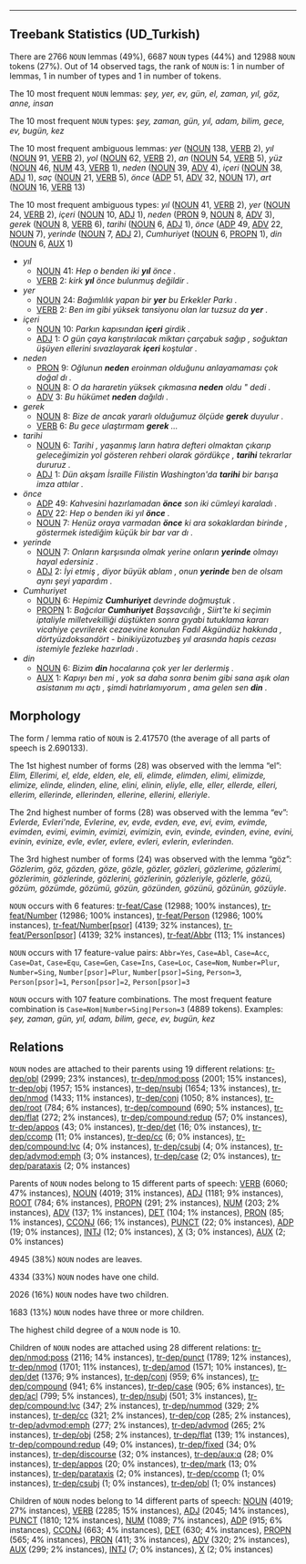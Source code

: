 

--------------------------------------------------------------------------------

## Treebank Statistics (UD_Turkish)

There are 2766 `NOUN` lemmas (49%), 6687 `NOUN` types (44%) and 12988 `NOUN` tokens (27%).
Out of 14 observed tags, the rank of `NOUN` is: 1 in number of lemmas, 1 in number of types and 1 in number of tokens.

The 10 most frequent `NOUN` lemmas: <em>şey, yer, ev, gün, el, zaman, yıl, göz, anne, insan</em>

The 10 most frequent `NOUN` types:  <em>şey, zaman, gün, yıl, adam, bilim, gece, ev, bugün, kez</em>

The 10 most frequent ambiguous lemmas: <em>yer</em> ([NOUN]() 138, [VERB]() 2), <em>yıl</em> ([NOUN]() 91, [VERB]() 2), <em>yol</em> ([NOUN]() 62, [VERB]() 2), <em>an</em> ([NOUN]() 54, [VERB]() 5), <em>yüz</em> ([NOUN]() 46, [NUM]() 43, [VERB]() 1), <em>neden</em> ([NOUN]() 39, [ADV]() 4), <em>içeri</em> ([NOUN]() 38, [ADJ]() 1), <em>saç</em> ([NOUN]() 21, [VERB]() 5), <em>önce</em> ([ADP]() 51, [ADV]() 32, [NOUN]() 17), <em>art</em> ([NOUN]() 16, [VERB]() 13)

The 10 most frequent ambiguous types:  <em>yıl</em> ([NOUN]() 41, [VERB]() 2), <em>yer</em> ([NOUN]() 24, [VERB]() 2), <em>içeri</em> ([NOUN]() 10, [ADJ]() 1), <em>neden</em> ([PRON]() 9, [NOUN]() 8, [ADV]() 3), <em>gerek</em> ([NOUN]() 8, [VERB]() 6), <em>tarihi</em> ([NOUN]() 6, [ADJ]() 1), <em>önce</em> ([ADP]() 49, [ADV]() 22, [NOUN]() 7), <em>yerinde</em> ([NOUN]() 7, [ADJ]() 2), <em>Cumhuriyet</em> ([NOUN]() 6, [PROPN]() 1), <em>din</em> ([NOUN]() 6, [AUX]() 1)


* <em>yıl</em>
  * [NOUN]() 41: <em>Hep o benden iki <b>yıl</b> önce .</em>
  * [VERB]() 2: <em>kirk <b>yıl</b> önce bulunmuş değildir .</em>
* <em>yer</em>
  * [NOUN]() 24: <em>Bağımlılık yapan bir <b>yer</b> bu Erkekler Parkı .</em>
  * [VERB]() 2: <em>Ben im gibi yüksek tansiyonu olan lar tuzsuz da <b>yer</b> .</em>
* <em>içeri</em>
  * [NOUN]() 10: <em>Parkın kapısından <b>içeri</b> girdik .</em>
  * [ADJ]() 1: <em>O gün çaya karıştırılacak miktarı çarçabuk sağıp , soğuktan üşüyen ellerini sıvazlayarak <b>içeri</b> koştular .</em>
* <em>neden</em>
  * [PRON]() 9: <em>Oğlunun <b>neden</b> eroinman olduğunu anlayamaması çok doğal dı .</em>
  * [NOUN]() 8: <em>O da hararetin yüksek çıkmasına <b>neden</b> oldu " dedi .</em>
  * [ADV]() 3: <em>Bu hükümet <b>neden</b> dağıldı .</em>
* <em>gerek</em>
  * [NOUN]() 8: <em>Bize de ancak yararlı olduğumuz ölçüde <b>gerek</b> duyulur .</em>
  * [VERB]() 6: <em>Bu gece ulaştırmam <b>gerek</b> ...</em>
* <em>tarihi</em>
  * [NOUN]() 6: <em>Tarihi , yaşanmış ların hatıra defteri olmaktan çıkarıp geleceğimizin yol gösteren rehberi olarak gördükçe , <b>tarihi</b> tekrarlar dururuz .</em>
  * [ADJ]() 1: <em>Dün akşam İsraille Filistin Washington'da <b>tarihi</b> bir barışa imza attılar .</em>
* <em>önce</em>
  * [ADP]() 49: <em>Kahvesini hazırlamadan <b>önce</b> son iki cümleyi karaladı .</em>
  * [ADV]() 22: <em>Hep o benden iki yıl <b>önce</b> .</em>
  * [NOUN]() 7: <em>Henüz oraya varmadan <b>önce</b> ki ara sokaklardan birinde , göstermek istediğim küçük bir bar var dı .</em>
* <em>yerinde</em>
  * [NOUN]() 7: <em>Onların karşısında olmak yerine onların <b>yerinde</b> olmayı hayal edersiniz .</em>
  * [ADJ]() 2: <em>İyi etmiş , diyor büyük ablam , onun <b>yerinde</b> ben de olsam aynı şeyi yapardım .</em>
* <em>Cumhuriyet</em>
  * [NOUN]() 6: <em>Hepimiz <b>Cumhuriyet</b> devrinde doğmuştuk .</em>
  * [PROPN]() 1: <em>Bağcılar <b>Cumhuriyet</b> Başsavcılığı , Siirt'te ki seçimin iptaliyle milletvekilliği düştükten sonra gıyabi tutuklama kararı vicahiye çevrilerek cezaevine konulan Fadıl Akgündüz hakkında , dörtyüzdoksandört - binikiyüzotuzbeş yıl arasında hapis cezası istemiyle fezleke hazırladı .</em>
* <em>din</em>
  * [NOUN]() 6: <em>Bizim <b>din</b> hocalarına çok yer ler derlermiş .</em>
  * [AUX]() 1: <em>Kapıyı ben mi , yok sa daha sonra benim gibi sana aşık olan asistanım mı açtı , şimdi hatırlamıyorum , ama gelen sen <b>din</b> .</em>

## Morphology

The form / lemma ratio of `NOUN` is 2.417570 (the average of all parts of speech is 2.690133).

The 1st highest number of forms (28) was observed with the lemma “el”: <em>Elim, Ellerimi, el, elde, elden, ele, eli, elimde, elimden, elimi, elimizde, elimize, elinde, elinden, eline, elini, elinin, eliyle, elle, eller, ellerde, elleri, ellerim, ellerinde, ellerinden, ellerine, ellerini, elleriyle</em>.

The 2nd highest number of forms (28) was observed with the lemma “ev”: <em>Evlerde, Evleri'nde, Evlerine, ev, evde, evden, eve, evi, evim, evimde, evimden, evimi, evimin, evimizi, evimizin, evin, evinde, evinden, evine, evini, evinin, evinize, evle, evler, evlere, evleri, evlerin, evlerinden</em>.

The 3rd highest number of forms (24) was observed with the lemma “göz”: <em>Gözlerim, göz, gözden, göze, gözle, gözler, gözleri, gözlerime, gözlerimi, gözlerimin, gözlerinde, gözlerini, gözlerinin, gözleriyle, gözlerle, gözü, gözüm, gözümde, gözümü, gözün, gözünden, gözünü, gözünün, gözüyle</em>.

`NOUN` occurs with 6 features: [tr-feat/Case]() (12988; 100% instances), [tr-feat/Number]() (12986; 100% instances), [tr-feat/Person]() (12986; 100% instances), [tr-feat/Number[psor]]() (4139; 32% instances), [tr-feat/Person[psor]]() (4139; 32% instances), [tr-feat/Abbr]() (113; 1% instances)

`NOUN` occurs with 17 feature-value pairs: `Abbr=Yes`, `Case=Abl`, `Case=Acc`, `Case=Dat`, `Case=Equ`, `Case=Gen`, `Case=Ins`, `Case=Loc`, `Case=Nom`, `Number=Plur`, `Number=Sing`, `Number[psor]=Plur`, `Number[psor]=Sing`, `Person=3`, `Person[psor]=1`, `Person[psor]=2`, `Person[psor]=3`

`NOUN` occurs with 107 feature combinations.
The most frequent feature combination is `Case=Nom|Number=Sing|Person=3` (4889 tokens).
Examples: <em>şey, zaman, gün, yıl, adam, bilim, gece, ev, bugün, kez</em>


## Relations

`NOUN` nodes are attached to their parents using 19 different relations: [tr-dep/obl]() (2999; 23% instances), [tr-dep/nmod:poss]() (2001; 15% instances), [tr-dep/obj]() (1957; 15% instances), [tr-dep/nsubj]() (1654; 13% instances), [tr-dep/nmod]() (1433; 11% instances), [tr-dep/conj]() (1050; 8% instances), [tr-dep/root]() (784; 6% instances), [tr-dep/compound]() (690; 5% instances), [tr-dep/flat]() (272; 2% instances), [tr-dep/compound:redup]() (57; 0% instances), [tr-dep/appos]() (43; 0% instances), [tr-dep/det]() (16; 0% instances), [tr-dep/ccomp]() (11; 0% instances), [tr-dep/cc]() (6; 0% instances), [tr-dep/compound:lvc]() (4; 0% instances), [tr-dep/csubj]() (4; 0% instances), [tr-dep/advmod:emph]() (3; 0% instances), [tr-dep/case]() (2; 0% instances), [tr-dep/parataxis]() (2; 0% instances)

Parents of `NOUN` nodes belong to 15 different parts of speech: [VERB]() (6060; 47% instances), [NOUN]() (4019; 31% instances), [ADJ]() (1181; 9% instances), [ROOT]() (784; 6% instances), [PROPN]() (291; 2% instances), [NUM]() (203; 2% instances), [ADV]() (137; 1% instances), [DET]() (104; 1% instances), [PRON]() (85; 1% instances), [CCONJ]() (66; 1% instances), [PUNCT]() (22; 0% instances), [ADP]() (19; 0% instances), [INTJ]() (12; 0% instances), [X]() (3; 0% instances), [AUX]() (2; 0% instances)

4945 (38%) `NOUN` nodes are leaves.

4334 (33%) `NOUN` nodes have one child.

2026 (16%) `NOUN` nodes have two children.

1683 (13%) `NOUN` nodes have three or more children.

The highest child degree of a `NOUN` node is 10.

Children of `NOUN` nodes are attached using 28 different relations: [tr-dep/nmod:poss]() (2116; 14% instances), [tr-dep/punct]() (1789; 12% instances), [tr-dep/nmod]() (1701; 11% instances), [tr-dep/amod]() (1571; 10% instances), [tr-dep/det]() (1376; 9% instances), [tr-dep/conj]() (959; 6% instances), [tr-dep/compound]() (941; 6% instances), [tr-dep/case]() (905; 6% instances), [tr-dep/acl]() (799; 5% instances), [tr-dep/nsubj]() (501; 3% instances), [tr-dep/compound:lvc]() (347; 2% instances), [tr-dep/nummod]() (329; 2% instances), [tr-dep/cc]() (321; 2% instances), [tr-dep/cop]() (285; 2% instances), [tr-dep/advmod:emph]() (277; 2% instances), [tr-dep/advmod]() (265; 2% instances), [tr-dep/obj]() (258; 2% instances), [tr-dep/flat]() (139; 1% instances), [tr-dep/compound:redup]() (49; 0% instances), [tr-dep/fixed]() (34; 0% instances), [tr-dep/discourse]() (32; 0% instances), [tr-dep/aux:q]() (28; 0% instances), [tr-dep/appos]() (20; 0% instances), [tr-dep/mark]() (13; 0% instances), [tr-dep/parataxis]() (2; 0% instances), [tr-dep/ccomp]() (1; 0% instances), [tr-dep/csubj]() (1; 0% instances), [tr-dep/obl]() (1; 0% instances)

Children of `NOUN` nodes belong to 14 different parts of speech: [NOUN]() (4019; 27% instances), [VERB]() (2285; 15% instances), [ADJ]() (2045; 14% instances), [PUNCT]() (1810; 12% instances), [NUM]() (1089; 7% instances), [ADP]() (915; 6% instances), [CCONJ]() (663; 4% instances), [DET]() (630; 4% instances), [PROPN]() (565; 4% instances), [PRON]() (411; 3% instances), [ADV]() (320; 2% instances), [AUX]() (299; 2% instances), [INTJ]() (7; 0% instances), [X]() (2; 0% instances)

